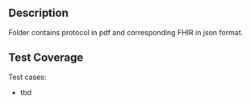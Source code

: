 ## Description

Folder contains protocol in pdf and corresponding FHIR in json format.

## Test Coverage

Test cases: 
* tbd
